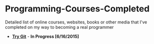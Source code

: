 # Programming-Courses-Completed
Detailed list of online courses, websites, books or other media that I've completed on my way to becoming a real programmer

* [**Try Git**](https://try.github.io/) - **In Progress [6/16/2015]**
